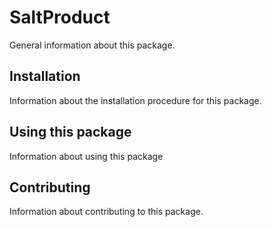 # SaltProduct

General information about this package.

## Installation

Information about the installation procedure for this package.

## Using this package

Information about using this package

## Contributing

Information about contributing to this package.